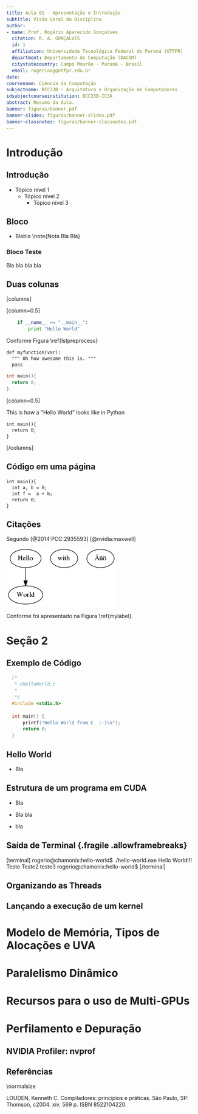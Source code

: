 ```yaml
---
title: Aula 01 - Apresentação e Introdução
subtitle: Visão Geral da Disciplina
author:
- name: Prof. Rogério Aparecido Gonçalves
  citation: R. A. GONÇALVES
  id: 1
  affiliation: Universidade Tecnológica Federal do Paraná (UTFPR)
  department: Departamento de Computação (DACOM)
  citystatecountry: Campo Mourão - Paraná - Brasil
  email: rogerioag@utfpr.edu.br
date:
coursename: Ciência da Computação
subjectname: BCC33B - Arquitetura e Organização de Computadores
idsubjectcourseinstitution: BCC33B-IC3A
abstract: Resumo da Aula.
banner: figuras/banner.pdf
banner-slides: figuras/banner-slides.pdf
banner-classnotes: figuras/banner-classnotes.pdf
---
```


# Introdução

## Introdução

* Tópico nível 1
  + Tópico nível 2
    - Tópico nível 3

## Bloco

* Blabla
  \note{Nota Bla Bla}

### Bloco Teste
Bla bla bla bla

## Duas colunas

[columns]

[column=0.5]

~~~~python
    if __name__ == "__main__":
        print "Hello World"
~~~~

Conforme Figura \ref{lstpreprocess}

~~~~{.python .numberLines caption="The preprocessing step" label=lstpreprocess}
def myfunction(var):
  """ Oh how awesome this is. """
  pass
~~~~

~~~~{.C .numberLines caption="This is a caption"}
int main(){
  return 0;
}
~~~~

[column=0.5]

This is how a "Hello World" looks like in Python

```Pseudo
int main(){
  return 0;
}
```

[/columns]

## Código em uma página

```{.Pseudo caption="This is a Pseudo"}
int main(){
  int a, b = 0;
  int f =  a + b;
  return 0;
}
```

## Citações

Segundo [@2014:PCC:2935593] [@nvidia:maxwell]

![This is the caption \label{mylabel}](figuras/fig.png)

Conforme foi apresentado na Figura \ref{mylabel}.

# Seção 2

## Exemplo de Código

```c
  /*
   * cHelloWorld.c
   *
   */
  #include <stdio.h>

  int main() {
      printf("Hello World from C  :-)\n");
      return 0;
  }
```

## Hello World

* Bla

## Estrutura de um programa em CUDA

* Bla
+ Bla bla
- bla

## Saída de Terminal {.fragile .allowframebreaks}

[terminal]
rogerio@chamonix:hello-world$  ./hello-world.exe
Hello World!!!
Teste
Teste2
teste3
rogerio@chamonix:hello-world$
[/terminal]

## Organizando as Threads

## Lançando a execução de um kernel

# Modelo de Memória, Tipos de Alocações e UVA

# Paralelismo Dinâmico

# Recursos para o uso de Multi-GPUs

# Perfilamento e Depuração

## NVIDIA Profiler: **nvprof**

## Referências
\normalsize

LOUDEN, Kenneth C. Compiladores: princípios e práticas. São Paulo, SP: Thomson, c2004. xiv, 569 p. ISBN 8522104220.


